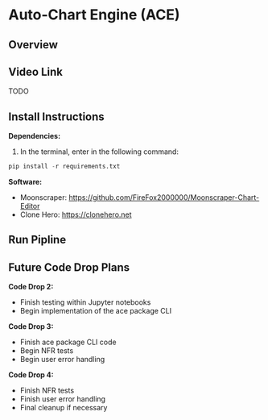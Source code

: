 # Auto-Chart Engine (ACE)

## Overview


## Video Link
TODO

## Install Instructions
**Dependencies:**
1. In the terminal, enter in the following command:
```Python
pip install -r requirements.txt
```

**Software:**
- Moonscraper: https://github.com/FireFox2000000/Moonscraper-Chart-Editor
- Clone Hero: https://clonehero.net

## Run Pipline


## Future Code Drop Plans
**Code Drop 2:**
- Finish testing within Jupyter notebooks
- Begin implementation of the ace package CLI

**Code Drop 3:**
- Finish ace package CLI code
- Begin NFR tests
- Begin user error handling

**Code Drop 4:**
- Finish NFR tests
- Finish user error handling
- Final cleanup if necessary